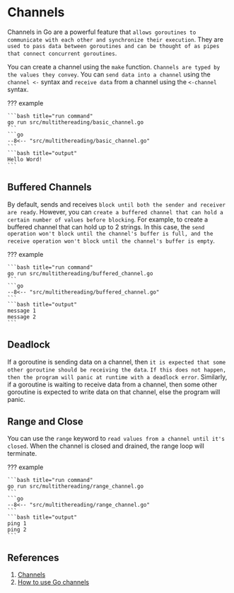 # Channels

Channels in Go are a powerful feature that `allows goroutines to communicate with each other and synchronize their execution`. They are `used to pass data between goroutines and can be thought of as pipes that connect concurrent goroutines`.

You can create a channel using the `make` function. `Channels are typed by the values they convey`. You can `send data into a channel` using the `channel <-` syntax and `receive data` from a channel using the `<-channel` syntax.

??? example

    ```bash title="run command"
    go run src/multithereading/basic_channel.go
    ```
    ```go
    --8<-- "src/multithereading/basic_channel.go"
    ```
    ```bash title="output"
    Hello Word!
    ```

## Buffered Channels

By default, sends and receives `block until both the sender and receiver are ready`. However, you can `create a buffered channel that can hold a certain number of values before blocking`. For example, to create a buffered channel that can hold up to 2 strings. In this case, the `send operation won't block until the channel's buffer is full, and the receive operation won't block until the channel's buffer is empty`.

??? example

    ```bash title="run command"
    go run src/multithereading/buffered_channel.go
    ```
    ```go
    --8<-- "src/multithereading/buffered_channel.go"
    ```
    ```bash title="output"
    message 1
    message 2
    ```

## Deadlock

If a goroutine is sending data on a channel, then `it is expected that some other goroutine should be receiving the data`. `If this does not happen, then the program will panic at runtime with a deadlock error`. Similarly, if a goroutine is waiting to receive data from a channel, then some other goroutine is expected to write data on that channel, else the program will panic.

## Range and Close

You can use the `range` keyword to `read values from a channel until it's closed`. When the channel is closed and drained, the range loop will terminate.

??? example

    ```bash title="run command"
    go run src/multithereading/range_channel.go
    ```
    ```go
    --8<-- "src/multithereading/range_channel.go"
    ```
    ```bash title="output"
    ping 1
    ping 2
    ```

## References

1. [Channels](https://golangbot.com/channels/)
1. [How to use Go channels](https://blog.logrocket.com/how-use-go-channels/)
